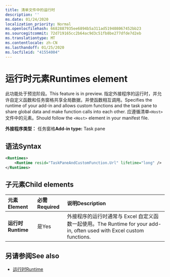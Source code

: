 ```yaml
---
title: 清单文件中的运行时
description: ''
ms.date: 01/24/2020
localization_priority: Normal
ms.openlocfilehash: 6682887935ee6894b5a311ad519408067452bb23
ms.sourcegitcommit: 72d719165cc2b64ac9d3c51fb8be277dfde7d2eb
ms.translationtype: MT
ms.contentlocale: zh-CN
ms.lasthandoff: 01/25/2020
ms.locfileid: "41554004"
---
```

# <a name="runtimes-element"></a><span data-ttu-id="d0218-102">运行时元素</span><span class="sxs-lookup"><span data-stu-id="d0218-102">Runtimes element</span></span>

<span data-ttu-id="d0218-103">此功能处于预览阶段。</span><span class="sxs-lookup"><span data-stu-id="d0218-103">This feature is in preview.</span></span> <span data-ttu-id="d0218-104">指定外接程序的运行时，并允许自定义函数和任务窗格共享全局数据，并使函数相互调用。</span><span class="sxs-lookup"><span data-stu-id="d0218-104">Specifies the runtime of your add-in and allows custom functions and the task pane to share global data and make function calls into each other.</span></span> <span data-ttu-id="d0218-105">应遵循清单`<Host>`文件中的元素。</span><span class="sxs-lookup"><span data-stu-id="d0218-105">Should follow the `<Host>` element in your manifest file.</span></span>

<span data-ttu-id="d0218-106">**外接程序类型：** 任务窗格</span><span class="sxs-lookup"><span data-stu-id="d0218-106">**Add-in type:** Task pane</span></span>

## <a name="syntax"></a><span data-ttu-id="d0218-107">语法</span><span class="sxs-lookup"><span data-stu-id="d0218-107">Syntax</span></span>

```XML
<Runtimes>
    <Runtime resid="TaskPaneAndCustomFunction.Url" lifetime="long" />
</Runtimes>
```

## <a name="child-elements"></a><span data-ttu-id="d0218-108">子元素</span><span class="sxs-lookup"><span data-stu-id="d0218-108">Child elements</span></span>

|  <span data-ttu-id="d0218-109">元素</span><span class="sxs-lookup"><span data-stu-id="d0218-109">Element</span></span> |  <span data-ttu-id="d0218-110">必需</span><span class="sxs-lookup"><span data-stu-id="d0218-110">Required</span></span>  |  <span data-ttu-id="d0218-111">说明</span><span class="sxs-lookup"><span data-stu-id="d0218-111">Description</span></span>  |
|:-----|:-----|:-----|
|  <span data-ttu-id="d0218-112">**运行时**</span><span class="sxs-lookup"><span data-stu-id="d0218-112">**Runtime**</span></span>     | <span data-ttu-id="d0218-113">是</span><span class="sxs-lookup"><span data-stu-id="d0218-113">Yes</span></span> |  <span data-ttu-id="d0218-114">外接程序的运行时通常与 Excel 自定义函数一起使用。</span><span class="sxs-lookup"><span data-stu-id="d0218-114">The Runtime for your add-in, often used with Excel custom functions.</span></span>

## <a name="see-also"></a><span data-ttu-id="d0218-115">另请参阅</span><span class="sxs-lookup"><span data-stu-id="d0218-115">See also</span></span>

- [<span data-ttu-id="d0218-116">运行时</span><span class="sxs-lookup"><span data-stu-id="d0218-116">Runtime</span></span>](runtime.md)
